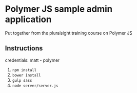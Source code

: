 # Polymer JS sample admin application

Put together from the pluralsight training course on Polymer JS

## Instructions

credentials: matt - polymer

1.  `npm install`
2.  `bower install`
3.  `gulp sass`
4.  `node server/server.js`
